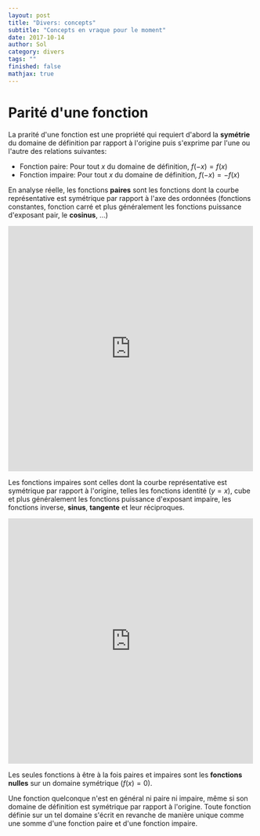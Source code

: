 ```yaml
---
layout: post
title: "Divers: concepts"
subtitle: "Concepts en vraque pour le moment"
date: 2017-10-14
author: Sol
category: divers
tags: ""
finished: false
mathjax: true
---
```


# Parité d'une fonction
La prarité d'une fonction est une propriété qui requiert d'abord la **symétrie** du domaine de définition par rapport à l'origine puis s'exprime par l'une ou l'autre des relations suivantes:

* Fonction paire: Pour tout $x$ du domaine de définition, $f(-x) = f(x)$
* Fonction impaire: Pour tout $x$ du domaine de définition, $f(-x) = -f(x)$

En analyse réelle, les fonctions **paires** sont les fonctions dont la courbe représentative est symétrique par rapport à l'axe des ordonnées (fonctions constantes, fonction carré et plus généralement les fonctions puissance d'exposant pair, le **cosinus**, ...)

<div>
    <iframe src="https://www.desmos.com/calculator/znpelev7r9?embed" width="500px" height="500px" style="border: 0px solid #ccc" frameborder=0></iframe>
</div>

Les fonctions impaires sont celles dont la courbe représentative est symétrique par rapport à l'origine, telles les fonctions identité ($y=x$), cube et plus généralement les fonctions puissance d'exposant impaire, les fonctions inverse, **sinus**, **tangente** et leur réciproques.

<div>
    <iframe src="https://www.desmos.com/calculator/lh5gzbe9rm?embed" width="500px" height="500px" style="border: 0px solid #ccc" frameborder=0></iframe>
</div>

Les seules fonctions à être à la fois paires et impaires sont les **fonctions nulles** sur un domaine symétrique ($f(x)=0$).

Une fonction quelconque n'est en général ni paire ni impaire, même si son domaine de définition est symétrique par rapport à l'origine. Toute fonction définie sur un tel domaine s'écrit en revanche de manière unique comme une somme d'une fonction paire et d'une fonction impaire.
